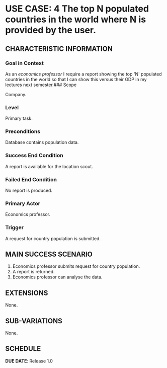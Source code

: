 # USE CASE: 4 The top N populated countries in the world where N is provided by the user.

## CHARACTERISTIC INFORMATION

### Goal in Context

As an *economics professor* I require a report showing the top 'N' populated countries in the world so that I can show this versus their GDP in my lectures next semester.### Scope

Company.

### Level

Primary task.

### Preconditions

Database contains population data.

### Success End Condition

A report is available for the location scout.

### Failed End Condition

No report is produced.

### Primary Actor

Economics professor.

### Trigger

A request for country population is submitted.

## MAIN SUCCESS SCENARIO

1. Economics professor submits request for country population.
2. A report is returned.
3. Economics professor can analyse the data.

## EXTENSIONS

None.

## SUB-VARIATIONS

None.

## SCHEDULE

**DUE DATE**: Release 1.0